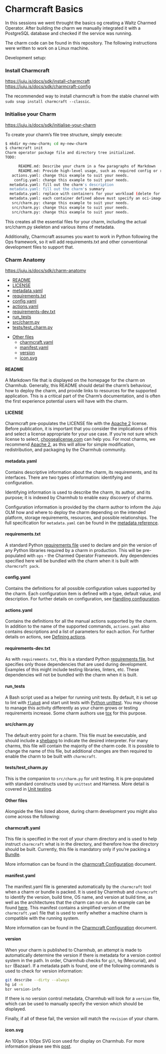 # Charmcraft Basics
In this sessions we went throught the basics og creating a Waltz Charmed Operator. After building the charm we manually integrated it with a PostgreSQL database and checked if the service was running.

The charm code can be found in this repository. The following instructions were written to work on a Linux machine. 

Development setup:

### Install Charmcraft 
https://juju.is/docs/sdk/install-charmcraft
https://juju.is/docs/sdk/charmcraft-config

The recommended way to install charmcraft is from the stable channel with `sudo snap install charmcraft --classic`.


### Initialise your Charm
https://juju.is/docs/sdk/initialise-your-charm

To create your charm’s file tree structure, simply execute:

``` bash
$ mkdir my-new-charm; cd my-new-charm
$ charmcraft init
Charm operator package file and directory tree initialized.
TODO:

      README.md: Describe your charm in a few paragraphs of Markdown
      README.md: Provide high-level usage, such as required config or relations
   actions.yaml: change this example to suit your needs.
    config.yaml: change this example to suit your needs.
  metadata.yaml: fill out the charm's description
  metadata.yaml: fill out the charm's summary
  metadata.yaml: replace with containers for your workload (delete for non-k8s)
  metadata.yaml: each container defined above must specify an oci-image resource
   src/charm.py: change this example to suit your needs.
   src/charm.py: change this example to suit your needs.
   src/charm.py: change this example to suit your needs.
```

This creates all the essential files for your charm, including the actual src/charm.py skeleton and various items of metadata.

Additionally, Charmcraft assumes you want to work in Python following the Ops framework, so it will add requirements.txt and other conventional development files to support that.

### Charm Anatomy
https://juju.is/docs/sdk/charm-anatomy

  * [README](#readme)
  * [LICENSE](#license)
  * [metadata.yaml](#metadatayaml)
  * [requirements.txt](#requirementstxt)
  * [config.yaml](#configyaml)
  * [actions.yaml](#actionsyaml)
  * [requirements-dev.txt](#requirements-devtxt)
  * [run_tests](#run-tests)
  * [src/charm.py](#src-charmpy)
  * [tests/test_charm.py](#tests-test-charmpy)
- [Other files](#other-files)
  * [charmcraft.yaml](#charmcraftyaml)
  * [manifest.yaml](#manifestyaml)
  * [version](#version)
  * [icon.svg](#iconsvg)

#### README
A Markdown file that is displayed on the homepage for the charm on Charmhub. Generally, this README should detail the charm’s behaviour, how to deploy the charm, and provide links to resources for the supported application. This is a critical part of the Charm’s documentation, and is often the first experience potential users will have with the charm.


#### LICENSE
Charmcraft pre-populates the LICENSE file with the [Apache 2](https://opensource.org/licenses/Apache-2.0) license. Before publication, it is important that you consider the implications of this and select a license appropriate for your use case. If you’re not sure which license to select, [choosealicense.com](https://choosealicense.com/) can help you. For most charms, we recommend [Apache 2](https://opensource.org/licenses/Apache-2.0), as this will allow for simple modification, redistribution, and packaging by the Charmhub community.

#### metadata.yaml
Contains descriptive information about the charm, its requirements, and its interfaces. There are two types of information: identifying and configuration.

Identifying information is used to describe the charm, its author, and its purpose; it is indexed by Charmhub to enable easy discovery of charms.

Configuration information is provided by the charm author to inform the Juju OLM how and where to deploy the charm depending on the intended platform, storage requirements, resources, and possible relationships. The full specification for `metadata.yaml` can be found in the [metadata reference](https://discourse.Charmhub.io/t/5213).

#### requirements.txt
A standard Python [requirements file](https://pip.pypa.io/en/stable/reference/pip_install/#requirements-file-format) used to declare and pin the version of any Python libraries required by a charm in production. This will be pre-populated with `ops` - the Charmed Operator Framework. Any dependencies specified here will be bundled with the charm when it is built with `charmcraft pack`.

#### config.yaml
Contains the definitions for all possible configuration values supported by the charm. Each configuration item is defined with a type, default value, and description. For further details on configuration, see [Handling configuration](https://juju.is/docs/sdk/config).

#### actions.yaml
Contains the definitions for all the manual actions supported by the charm. In addition to the name of the supported commands, `actions.yaml` also contains descriptions and a list of parameters for each action. For further details on actions, see [Defining actions](https://juju.is/docs/sdk/actions).


#### requirements-dev.txt
As with `requirements.txt`, this is a standard Python [requirements file](https://pip.pypa.io/en/stable/reference/pip_install/#requirements-file-format), but specifies only those dependencies that are used during development. Examples of this might include testing libraries, linters, etc. These dependencies will not be bundled with the charm when it is built.

#### run_tests
A Bash script used as a helper for running unit tests. By default, it is set up to lint with [`flake8`](https://flake8.pycqa.org/en/latest/) and start unit tests with [Python unittest](https://docs.python.org/3/library/unittest.html). You may choose to manage this activity differently as your charm grows or testing requirements increase. Some charm authors use [tox](https://tox.readthedocs.io/en/latest/) for this purpose.

#### src/charm.py
The default entry point for a charm. This file must be executable, and should include a [shebang](<https://en.wikipedia.org/wiki/Shebang_(Unix)>) to indicate the desired interpreter. For many charms, this file will contain the majority of the charm code. It is possible to change the name of this file, but additional changes are then required to enable the charm to be built with `charmcraft`.

#### tests/test_charm.py 
This is the companion to `src/charm.py` for unit testing. It is pre-populated with standard constructs used by `unittest` and Harness. More detail is covered in [Unit testing](https://juju.is/docs/sdk/testing).

#### Other files
Alongside the files listed above,  during charm development you might also come across the following:

#### charmcraft.yaml
This file is specified in the root of your charm directory and is used to help instruct `charmcraft` what is in the directory, and therefore how the directory should be built. Currently, this file is  mandatory only if you’re packing a [Bundle](https://juju.is/docs/sdk/bundles). 

More information can be found in the [charmcraft Configuration](https://juju.is/docs/sdk/charmcraft-config) document.

#### manifest.yaml
The manifest.yaml file is generated automatically by the `charmcraft` tool when a charm or bundle is packed. It is used by Charmhub and `charmcraft` to identify the version, build time, OS name, and version at build time, as well as the architectures that the charm can run on. An example can be found [here](https://github.com/canonical/charmcraft/issues/273). This manifest contains a simplified version of the `charmcraft.yaml` file that is used to verify whether a machine charm is compatible with the running system.

More information can be found in the [Charmcraft Configuration](https://juju.is/docs/sdk/charmcraft-config) document.

#### version
When your charm is published to Charmhub, an attempt is made to automatically determine the version if there is metadata for a version control system in the path. In order, Charmhub checks for `git`, `hg` (Mercurial), and `bzr` (Bazaar). If a metadata path is found, one of the following commands is used to check for version information:

``` bash
git describe --dirty --always
hg id -n
bzr version-info
```

If there is no version control metadata, Charmhub will look for a `version` file, which can be used to manually specify the version which should be displayed.

Finally, if all of these fail, the version will match the `revision` of your charm.

#### icon.svg
An 100px x 100px SVG icon used for display on Charmhub. For more information please see this [post](https://discourse.charmhub.io/t/creating-icons-for-charms/1041).
